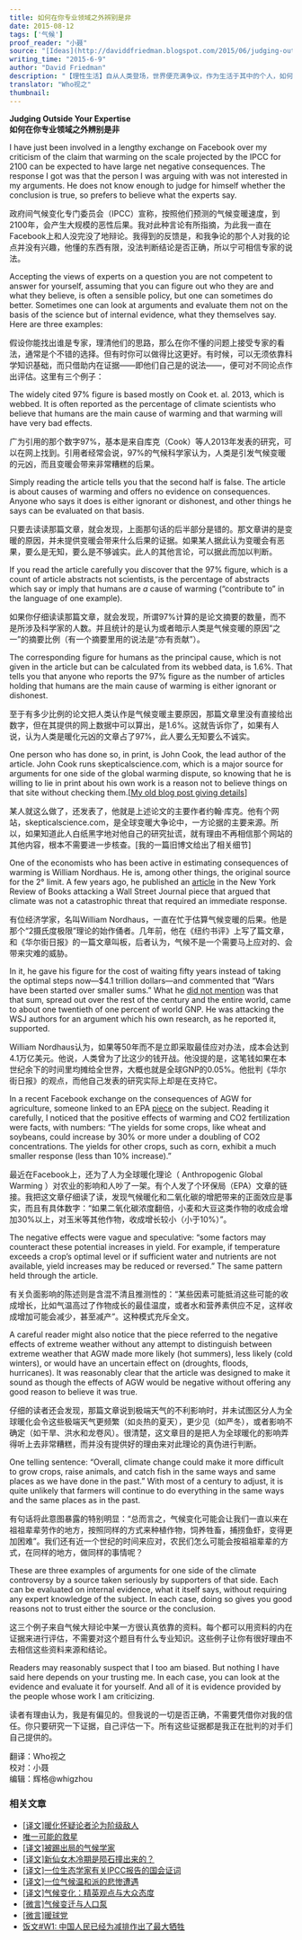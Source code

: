 ```yaml
---
title: 如何在你专业领域之外辨别是非
date: 2015-08-12
tags: ['气候']
proof_reader: "小聂"
source: "[Ideas](http://daviddfriedman.blogspot.com/2015/06/judging-outside-your-expertise.html)"
writing_time: "2015-6-9"
author: "David Friedman"
description: "【理性生活】自从人类登场，世界便充满争议，作为生活于其中的个人，如何与之相处，是个问题，特别是有些争议会影响到你头上，或轰进你的耳朵，让你心烦，此时，你可以完全放弃思考，听任自己被最响亮的那个声音摆布，但假如你愿意，也可以运用一点理性……"
translator: "Who视之"
thumbnail:
---
```


**Judging Outside Your Expertise**  
**如何在你专业领域之外辨别是非**

I have just been involved in a lengthy exchange on Facebook over my criticism of the claim that warming on the scale projected by the IPCC for 2100 can be expected to have large net negative consequences. The response I got was that the person I was arguing with was not interested in my arguments. He does not know enough to judge for himself whether the conclusion is true, so prefers to believe what the experts say.

政府间气候变化专门委员会（IPCC）宣称，按照他们预测的气候变暖速度，到2100年，会产生大规模的恶性后果。我对此种言论有所指摘，为此我一直在Facebook上和人没完没了地辩论。我得到的反馈是，和我争论的那个人对我的论点并没有兴趣，他懂的东西有限，没法判断结论是否正确，所以宁可相信专家的说法。

Accepting the views of experts on a question you are not competent to answer for yourself, assuming that you can figure out who they are and what they believe, is often a sensible policy, but one can sometimes do better. Sometimes one can look at arguments and evaluate them not on the basis of the science but of internal evidence, what they themselves say. Here are three examples:

假设你能找出谁是专家，理清他们的思路，那么在你不懂的问题上接受专家的看法，通常是个不错的选择。但有时你可以做得比这更好。有时候，可以无须依靠科学知识基础，而只借助内在证据——即他们自己是的说法——，便可对不同论点作出评估。这里有三个例子：

The widely cited 97% figure is based mostly on Cook et. al. 2013, which is webbed. It is often reported as the percentage of climate scientists who believe that humans are the main cause of warming and that warming will have very bad effects.

广为引用的那个数字97%，基本是来自库克（Cook）等人2013年发表的研究，可以在网上找到。引用者经常会说，97%的气候科学家认为，人类是引发气候变暖的元凶，而且变暖会带来非常糟糕的后果。

Simply reading the article tells you that the second half is false. The article is about causes of warming and offers no evidence on consequences. Anyone who says it does is either ignorant or dishonest, and other things he says can be evaluated on that basis.

只要去读读那篇文章，就会发现，上面那句话的后半部分是错的。那文章讲的是变暖的原因，并未提供变暖会带来什么后果的证据。如果某人据此认为变暖会有恶果，要么是无知，要么是不够诚实。此人的其他言论，可以据此而加以判断。

If you read the article carefully you discover that the 97% figure, which is a count of article abstracts not scientists, is the percentage of abstracts which say or imply that humans are *a* cause of warming (“contribute to” in the language of one example).

如果你仔细读读那篇文章，就会发现，所谓97%计算的是论文摘要的数量，而不是所涉及科学家的人数。并且统计的是认为或者暗示人类是气候变暖的原因“之一”的摘要比例（有一个摘要里用的说法是“亦有贡献”）。

The corresponding figure for humans as the principal cause, which is not given in the article but can be calculated from its webbed data, is 1.6%. That tells you that anyone who reports the 97% figure as the number of articles holding that humans are the main cause of warming is either ignorant or dishonest.

至于有多少比例的论文把人类认作是气候变暖主要原因，那篇文章里没有直接给出数字，但在其提供的网上数据中可以算出，是1.6%。这就告诉你了，如果有人说，认为人类是暖化元凶的文章占了97%，此人要么无知要么不诚实。

One person who has done so, in print, is John Cook, the lead author of the article. John Cook runs skepticalscience.com, which is a major source for arguments for one side of the global warming dispute, so knowing that he is willing to lie in print about his own work is a reason not to believe things on that site without checking them.[[My old blog post giving details](http://daviddfriedman.blogspot.com/2014/02/a-climate-falsehood-you-can-check-for.html)]

某人就这么做了，还发表了，他就是上述论文的主要作者约翰·库克。他有个网站，skepticalscience.com，是全球变暖大争论中，一方论据的主要来源。所以，如果知道此人白纸黑字地对他自己的研究扯谎，就有理由不再相信那个网站的其他内容，根本不需要进一步核查。[我的一篇旧博文给出了相关细节]

One of the economists who has been active in estimating consequences of warming is William Nordhaus. He is, among other things, the original source for the 2° limit. A few years ago, he published an [article](http://www.nybooks.com/articles/archives/2012/mar/22/why-global-warming-skeptics-are-wrong/) in the New York Review of Books attacking a Wall Street Journal piece that argued that climate was not a catastrophic threat that required an immediate response.

有位经济学家，名叫William Nordhaus，一直在忙于估算气候变暖的后果。他是那个“2摄氏度极限”理论的始作俑者。几年前，他在《纽约书评》上写了篇文章，和《华尔街日报》的一篇文章叫板，后者认为，气候不是一个需要马上应对的、会带来灾难的威胁。

In it, he gave his figure for the cost of waiting fifty years instead of taking the optimal steps now—$4.1 trillion dollars—and commented that “Wars have been started over smaller sums.” What he [did not mention](http://daviddfriedman.blogspot.com/2014/03/contra-nordhaus.html) was that that sum, spread out over the rest of the century and the entire world, came to about one twentieth of one percent of world GNP. He was attacking the WSJ authors for an argument which his own research, as he reported it, supported.

William Nordhaus认为，如果等50年而不是立即采取最佳应对办法，成本会达到4.1万亿美元。他说，人类曾为了比这少的钱开战。他没提的是，这笔钱如果在本世纪余下的时间里均摊给全世界，大概也就是全球GNP的0.05%。他批判《华尔街日报》的观点，而他自己发表的研究实际上却是在支持它。

In a recent Facebook exchange on the consequences of AGW for agriculture, someone linked to an EPA [piece](http://daviddfriedman.blogspot.com/2014/03/contra-nordhaus.html) on the subject. Reading it carefully, I noticed that the positive effects of warming and CO2 fertilization were facts, with numbers: “The yields for some crops, like wheat and soybeans, could increase by 30% or more under a doubling of CO2 concentrations. The yields for other crops, such as corn, exhibit a much smaller response (less than 10% increase).”

最近在Facebook上，还为了人为全球暖化理论（ Anthropogenic Global Warming ）对农业的影响和人吵了一架。有个人发了个环保局（EPA）文章的链接。我把这文章仔细读了读，发现气候暖化和二氧化碳的增肥带来的正面效应是事实，而且有具体数字：“如果二氧化碳浓度翻倍，小麦和大豆这类作物的收成会增加30%以上，对玉米等其他作物，收成增长较小（小于10%）”。

The negative effects were vague and speculative: “some factors may counteract these potential increases in yield. For example, if temperature exceeds a crop’s optimal level or if sufficient water and nutrients are not available, yield increases may be reduced or reversed.” The same pattern held through the article.

有关负面影响的陈述则是含混不清且推测性的：“某些因素可能抵消这些可能的收成增长，比如气温高过了作物成长的最佳温度，或者水和营养素供应不足，这样收成增加可能会减少，甚至减产”。这种模式充斥全文。

A careful reader might also notice that the piece referred to the negative effects of extreme weather without any attempt to distinguish between extreme weather that AGW made more likely (hot summers), less likely (cold winters), or would have an uncertain effect on (droughts, floods, hurricanes). It was reasonably clear that the article was designed to make it sound as though the effects of AGW would be negative without offering any good reason to believe it was true.

仔细的读者还会发现，那篇文章说到极端天气的不利影响时，并未试图区分人为全球暖化会令这些极端天气更频繁（如炎热的夏天），更少见（如严冬），或者影响不确定（如干旱、洪水和龙卷风）。很清楚，这文章目的是把人为全球暖化的影响弄得听上去非常糟糕，而并没有提供好的理由来对此理论的真伪进行判断。

One telling sentence: “Overall, climate change could make it more difficult to grow crops, raise animals, and catch fish in the same ways and same places as we have done in the past.” With most of a century to adjust, it is quite unlikely that farmers will continue to do everything in the same ways and the same places as in the past.

有句话将此意图暴露的特别明显：“总而言之，气候变化可能会让我们一直以来在祖祖辈辈劳作的地方，按照同样的方式来种植作物，饲养牲畜，捕捞鱼虾，变得更加困难”。我们还有近一个世纪的时间来应对，农民们怎么可能会按祖祖辈辈的方式，在同样的地方，做同样的事情呢？

These are three examples of arguments for one side of the climate controversy by a source taken seriously by supporters of that side. Each can be evaluated on internal evidence, what it itself says, without requiring any expert knowledge of the subject. In each case, doing so gives you good reasons not to trust either the source or the conclusion.

这三个例子来自气候大辩论中某一方很认真依靠的资料。每个都可以用资料的内在证据来进行评估，不需要对这个题目有什么专业知识。这些例子让你有很好理由不去相信这些资料来源和结论。

Readers may reasonably suspect that I too am biased. But nothing I have said here depends on your trusting me. In each case, you can look at the evidence and evaluate it for yourself. And all of it is evidence provided by the people whose work I am criticizing.

读者有理由认为，我是有偏见的。但我说的一切是否正确，不需要凭借你对我的信任。你只要研究一下证据，自己评估一下。所有这些证据都是我正在批判的对手们自己提供的。


翻译：Who视之  
校对：小聂  
编辑：辉格@whigzhou


### 相关文章

* [[译文]暖化怀疑论者沦为阶级敌人](https://headsalon.org/archives/6849.html "[译文]暖化怀疑论者沦为阶级敌人")
* [唯一可能的救星](https://headsalon.org/archives/7067.html "唯一可能的救星")
* [[译文]被踢出局的气候学家](https://headsalon.org/archives/6724.html "[译文]被踢出局的气候学家")
* [[译文]新仙女木冷期是陨石撞出来的？](https://headsalon.org/archives/5934.html "[译文]新仙女木冷期是陨石撞出来的？")
* [[译文]一位生态学家有关IPCC报告的国会证词](https://headsalon.org/archives/5925.html "[译文]一位生态学家有关IPCC报告的国会证词")
* [[译文]一位气候温和派的悲惨遭遇](https://headsalon.org/archives/5880.html "[译文]一位气候温和派的悲惨遭遇")
* [[译文]气候变化：精英观点与大众态度](https://headsalon.org/archives/5793.html "[译文]气候变化：精英观点与大众态度")
* [[微言]气候变迁与人口泵](https://headsalon.org/archives/4829.html "[微言]气候变迁与人口泵")
* [[微言]暖球党](https://headsalon.org/archives/4586.html "[微言]暖球党")
* [饭文#W1: 中国人民已经为减排作出了最大牺牲](https://headsalon.org/archives/2142.html "饭文#W1: 中国人民已经为减排作出了最大牺牲")
